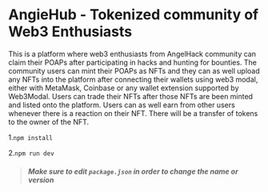 # AngieHub - Tokenized community of Web3 Enthusiasts

This is a platform where web3 enthusiasts from AngelHack community can claim their POAPs after participating in hacks and hunting for bounties. The community users can mint their POAPs as NFTs and they can as well upload any NFTs into the platform after connecting their wallets using web3 modal, either with MetaMask, Coinbase or any wallet extension supported by Web3Modal. Users can trade their NFTs after those NFTs are been minted and listed onto the platform. Users can as well earn from other users whenever there is a reaction on their NFT. There will be a transfer of tokens to the owner of the NFT.


1.`npm install`

2.`npm run dev`

> ##### Make sure to edit `package.json` in order to change the name or version
